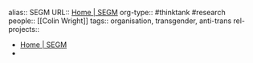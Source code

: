 alias:: SEGM
URL:: [Home | SEGM](https://segm.org/)
org-type:: #thinktank #research  
people:: [[Colin Wright]] 
tags:: organisation, transgender, anti-trans
rel-projects::

- [Home | SEGM](https://segm.org/)
-